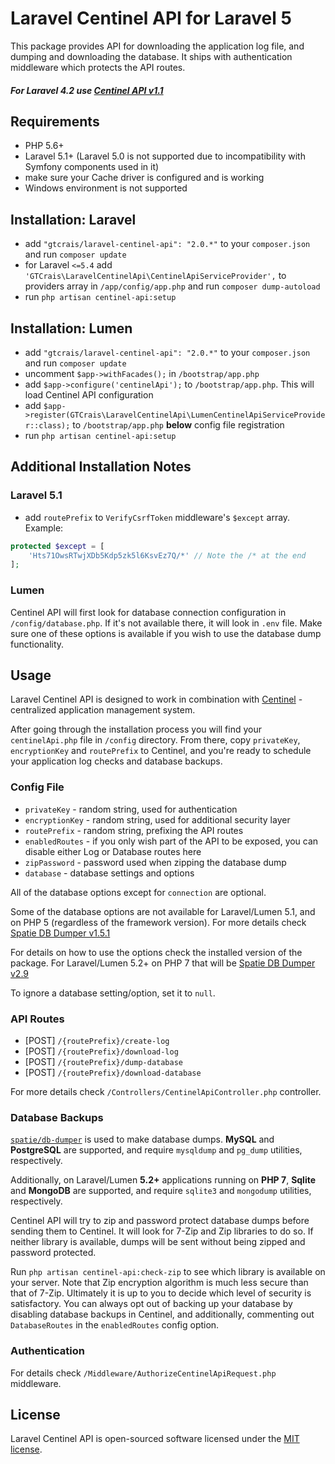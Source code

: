 # Laravel Centinel API for Laravel 5

This package provides API for downloading the application log file, and dumping and downloading the database. It ships with authentication middleware which protects the API routes.

##### For **Laravel 4.2** use [Centinel API v1.1](https://github.com/GTCrais/LaravelCentinelApi/tree/v1.1)

## Requirements

- PHP 5.6+
- Laravel 5.1+ (Laravel 5.0 is not supported due to incompatibility with Symfony components used in it)
- make sure your Cache driver is configured and is working
- Windows environment is not supported

## Installation: Laravel

- add `"gtcrais/laravel-centinel-api": "2.0.*"` to your `composer.json` and run `composer update`
- for Laravel `<=5.4` add `'GTCrais\LaravelCentinelApi\CentinelApiServiceProvider',` to providers array in `/app/config/app.php` and run `composer dump-autoload`
- run `php artisan centinel-api:setup`

## Installation: Lumen

- add `"gtcrais/laravel-centinel-api": "2.0.*"` to your `composer.json` and run `composer update`
- uncomment `$app->withFacades();` in `/bootstrap/app.php`
- add `$app->configure('centinelApi');` to `/bootstrap/app.php`. This will load Centinel API configuration
- add `$app->register(GTCrais\LaravelCentinelApi\LumenCentinelApiServiceProvider::class);` to `/bootstrap/app.php` **below** config file registration
- run `php artisan centinel-api:setup`

## Additional Installation Notes

### Laravel 5.1

- add `routePrefix` to `VerifyCsrfToken` middleware's `$except` array. Example:  
```php
protected $except = [
	'Hts71OwsRTwjXDb5Kdp5zk5l6KsvEz7Q/*' // Note the /* at the end
];
```

### Lumen

Centinel API will first look for database connection configuration in `/config/database.php`. If it's not available there,
it will look in `.env` file. Make sure one of these options is available if you wish to use the database dump functionality.

## Usage

Laravel Centinel API is designed to work in combination with [Centinel](https://centinel.online) - centralized application management system. 

After going through the installation process you will find your `centinelApi.php` file in `/config` directory.
From there, copy `privateKey`, `encryptionKey` and `routePrefix` to Centinel, and you're ready to schedule your application log checks and database backups.

### Config File

- `privateKey` - random string, used for authentication  
- `encryptionKey` - random string, used for additional security layer 
- `routePrefix` - random string, prefixing the API routes  
- `enabledRoutes` - if you only wish part of the API to be exposed, you can disable either Log or Database routes here 
- `zipPassword` - password used when zipping the database dump
- `database` - database settings and options

All of the database options except for `connection` are optional.

Some of the database options are not available for Laravel/Lumen 5.1, and on PHP 5 (regardless of the framework version).
For more details check [Spatie DB Dumper v1.5.1](https://github.com/spatie/db-dumper/tree/1.5.1)

For details on how to use the options check the installed version of the package.
For Laravel/Lumen 5.2+ on PHP 7 that will be [Spatie DB Dumper v2.9](https://github.com/spatie/db-dumper/tree/2.9.0)

To ignore a database setting/option, set it to `null`.

### API Routes

- [POST] `/{routePrefix}/create-log`  
- [POST] `/{routePrefix}/download-log`  
- [POST] `/{routePrefix}/dump-database`  
- [POST] `/{routePrefix}/download-database`

For more details check `/Controllers/CentinelApiController.php` controller.

### Database Backups

[`spatie/db-dumper`](https://github.com/spatie/db-dumper) is used to make database dumps. **MySQL** and **PostgreSQL**
are supported, and require `mysqldump` and `pg_dump` utilities, respectively.

Additionally, on Laravel/Lumen **5.2+** applications running on **PHP 7**, **Sqlite** and **MongoDB** are supported, and require
`sqlite3` and `mongodump` utilities, respectively.

Centinel API will try to zip and password protect database dumps before sending them to Centinel. It will look for 7-Zip and Zip
libraries to do so. If neither library is available, dumps will be sent without being zipped and password protected.

Run `php artisan centinel-api:check-zip` to see which library is available on your server. Note that Zip encryption algorithm is much less
secure than that of 7-Zip. Ultimately it is up to you to decide which level of security is satisfactory. You can always opt out of
backing up your database by disabling database backups in Centinel, and additionally, commenting out `DatabaseRoutes` in the
`enabledRoutes` config option.

### Authentication

For details check `/Middleware/AuthorizeCentinelApiRequest.php` middleware.

## License

Laravel Centinel API is open-sourced software licensed under the [MIT license](http://opensource.org/licenses/MIT).
